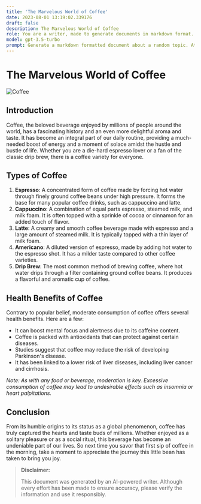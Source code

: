 ```yaml
---
title: 'The Marvelous World of Coffee'
date: 2023-08-01 13:19:02.339176
draft: false
description: The Marvelous World of Coffee
role: You are a writer, made to generate documents in markdown format. It is very important that all of the documents you generate are in valid markdown format.
model: gpt-3.5-turbo
prompt: Generate a markdown formatted document about a random topic. At the bottom, include a disclaimer explaining that the document was generated by you. The first line of the document should be the title. Make sure that the entire document is in proper markdown format, using a mix of various tags to make the document visually appealing.
---
```


# The Marvelous World of Coffee

![Coffee](https://images.unsplash.com/photo-1505453014891-07c69ddb0f13)

## Introduction

Coffee, the beloved beverage enjoyed by millions of people around the world, has a fascinating history and an even more delightful aroma and taste. It has become an integral part of our daily routine, providing a much-needed boost of energy and a moment of solace amidst the hustle and bustle of life. Whether you are a die-hard espresso lover or a fan of the classic drip brew, there is a coffee variety for everyone.

## Types of Coffee

1. **Espresso**: A concentrated form of coffee made by forcing hot water through finely ground coffee beans under high pressure. It forms the base for many popular coffee drinks, such as cappuccino and latte.
2. **Cappuccino**: A combination of equal parts espresso, steamed milk, and milk foam. It is often topped with a sprinkle of cocoa or cinnamon for an added touch of flavor.
3. **Latte**: A creamy and smooth coffee beverage made with espresso and a large amount of steamed milk. It is typically topped with a thin layer of milk foam.
4. **Americano**: A diluted version of espresso, made by adding hot water to the espresso shot. It has a milder taste compared to other coffee varieties.
5. **Drip Brew**: The most common method of brewing coffee, where hot water drips through a filter containing ground coffee beans. It produces a flavorful and aromatic cup of coffee.

## Health Benefits of Coffee

Contrary to popular belief, moderate consumption of coffee offers several health benefits. Here are a few:

- It can boost mental focus and alertness due to its caffeine content.
- Coffee is packed with antioxidants that can protect against certain diseases.
- Studies suggest that coffee may reduce the risk of developing Parkinson's disease.
- It has been linked to a lower risk of liver diseases, including liver cancer and cirrhosis.

*Note: As with any food or beverage, moderation is key. Excessive consumption of coffee may lead to undesirable effects such as insomnia or heart palpitations.*

## Conclusion

From its humble origins to its status as a global phenomenon, coffee has truly captured the hearts and taste buds of millions. Whether enjoyed as a solitary pleasure or as a social ritual, this beverage has become an undeniable part of our lives. So next time you savor that first sip of coffee in the morning, take a moment to appreciate the journey this little bean has taken to bring you joy.

> **Disclaimer:**
>
> This document was generated by an AI-powered writer. Although every effort has been made to ensure accuracy, please verify the information and use it responsibly.